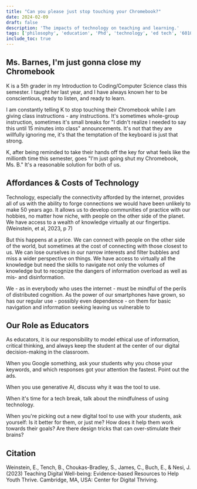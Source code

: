 ```yaml
---
title: "Can you please just stop touching your Chromebook?"
date: 2024-02-09
draft: false
description: 'The impacts of technology on teaching and learning.'
tags: ['philosophy', 'education', 'Phd', 'technology', 'ed tech', '6010']
include_toc: true
---
```

## Ms. Barnes, I'm just gonna close my Chromebook

K is a 5th grader in my Introduction to Coding/Computer Science class this semester. I taught her last year, and I have always known her to be conscientious, ready to listen, and ready to learn.

I am constantly telling K to stop touching their Chromebook while I am giving class instructions - any instructions. It's sometimes whole-group instruction, sometimes it's small breaks for "I didn't realize I needed to say this until 15 minutes into class" announcements. It's not that they are willfully ignoring me, it's that the temptation of the keyboard is just that strong.

K, after being reminded to take their hands off the key for what feels like the millionth time this semester, goes "I'm just going shut my Chromebook, Ms. B." It's a reasonable solution for both of us.

## Affordances & Costs of Technology

Technology, especially the connectivity afforded by the internet, provides all of us with the ability to forge connections we would have been unlikely to make 50 years ago. It allows us to develop communities of practice with our hobbies, no matter how niche, with people on the other side of the planet. We have access to a wealth of knowledge virtually at our fingertips. (Weinstein, et al, 2023, p 7)

But this happens at a price. We can connect with people on the other side of the world, but sometimes at the cost of connecting with those closest to us. We can lose ourselves in our narrow interests and filter bubbles and miss a wider perspective on things. We have access to virtually all the knowledge but need the skills to navigate not only the volumes of knowledge but to recognize the dangers of information overload as well as mis- and disinformation.

We - as in everybody who uses the internet - must be mindful of the perils of distributed cognition. As the power of our smartphones have grown, so has our regular use - possibly even dependence - on them for basic navigation and information seeking leaving us vulnerable to

## Our Role as Educators

As educators, it is our responsibility to model ethical use of information, critical thinking, and always keep the student at the center of our digital decision-making in the classroom.

When you Google something, ask your students why you chose your keywords, and which responses got your attention the fastest. Point out the ads.

When you use generative AI, discuss why it was the tool to use.

When it's time for a tech break, talk about the mindfulness of using technology.

When you're picking out a new digital tool to use with your students, ask yourself: Is it better for them, or just me? How does it help them work towards their goals? Are there design tricks that can over-stimulate their brains?

## Citation

Weinstein, E., Tench, B., Choukas-Bradley, S., James, C., Buch, E., & Nesi, J. (2023) Teaching Digital Well-being: Evidence-based Resources to Help Youth Thrive. Cambridge, MA, USA: Center for Digital Thriving.